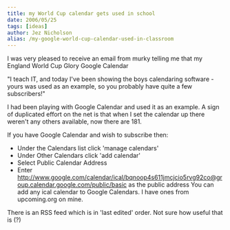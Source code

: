 ```yaml
---
title: my World Cup calendar gets used in school
date: 2006/05/25
tags: [ideas]
author: Jez Nicholson
alias: /my-google-world-cup-calendar-used-in-classroom
---
```

I was very pleased to receive an email from murky telling me that my England World Cup Glory Google Calendar

"I teach IT, and today I've been showing the boys calendaring software - yours was used as an example, so you probably have quite a few subscribers!"

I had been playing with Google Calendar and used it as an example. A sign of duplicated effort on the net is that when I set the calendar up there weren't any others available, now there are 181.

If you have Google Calendar and wish to subscribe then:

* Under the Calendars list click 'manage calendars'
* Under Other Calendars click 'add calendar'
* Select Public Calendar Address
* Enter http://www.google.com/calendar/ical/bqnoop4s611jmcjcio5rvg92co@group.calendar.google.com/public/basic as the public address
You can add any ical calendar to Google Calendars. I have ones from upcoming.org on mine.

There is an RSS feed which is in 'last edited' order. Not sure how useful that is (?)